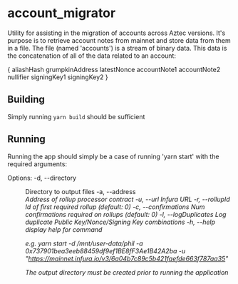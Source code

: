 # account_migrator

Utility for assisting in the migration of accounts across Aztec versions. It's purpose is to retrieve account notes from mainnet and store data from them in a file. The file (named 'accounts') is a stream of binary data. This data is the concatenation of all of the data related to an account:

{
aliashHash
grumpkinAddress
latestNonce
accountNote1
accountNote2
nullifier
signingKey1
signingKey2
}

## Building

Simply running `yarn build` should be sufficient

## Running

Running the app should simply be a case of running 'yarn start' with the required arguments:

Options:
-d, --directory <dir> Directory to output files
-a, --address <address> Address of rollup processor contract
-u, --url <url> Infura URL
-r, --rollupId <rollupId> Id of first required rollup (default: 0)
-c, --confirmations <confirmations> Num confirmations required on rollups (default: 0)
-l, --logDuplicates Log duplicate Public Key/Nonce/Signing Key combinations
-h, --help display help for command

e.g. yarn start -d /mnt/user-data/phil -a 0x737901bea3eeb88459df9ef1BE8fF3Ae1B42A2ba -u "https://mainnet.infura.io/v3/6a04b7c89c5b421faefde663f787aa35"

The output directory must be created prior to running the application
